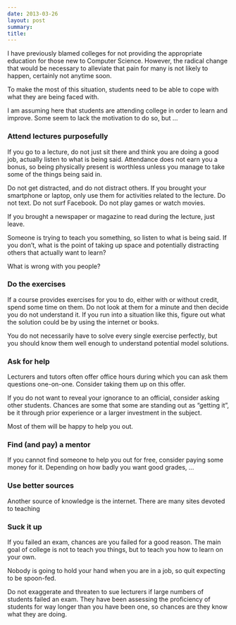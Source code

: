 ```yaml
---
date: 2013-03-26
layout: post
summary: 
title: 
---
```


I have previously blamed colleges for not providing the appropriate education for those new to Computer Science. However, the radical change that would be necessary to alleviate that pain for many is not likely to happen, certainly not anytime soon.

To make the most of this situation, students need to be able to cope with what they are being faced with.

I am assuming here that students are attending college in order to learn and improve. Some seem to lack the motivation to do so, but …


### Attend lectures purposefully

If you go to a lecture, do not just sit there and think you are doing a good job, actually listen to what is being said. Attendance does not earn you a bonus, so being physically present is worthless unless you manage to take some of the things being said in.

Do not get distracted, and do not distract others. If you brought your smartphone or laptop, only use them for activities related to the lecture. Do not text. Do not surf Facebook. Do not play games or watch movies.

If you brought a newspaper or magazine to read during the lecture, just leave.

Someone is trying to teach you something, so listen to what is being said. If you don’t, what is the point of taking up space and potentially distracting others that actually want to learn?

What is wrong with you people?


### Do the exercises

If a course provides exercises for you to do, either with or without credit, spend some time on them. Do not look at them for a minute and then decide you do not understand it. If you run into a situation like this, figure out what the solution could be by using the internet or books.

You do not necessarily have to solve every single exercise perfectly, but you should know them well enough to understand potential model solutions.


### Ask for help

Lecturers and tutors often offer office hours during which you can ask them questions one-on-one. Consider taking them up on this offer.

If you do not want to reveal your ignorance to an official, consider asking other students. Chances are some that some are standing out as “getting it”, be it through prior experience or a larger investment in the subject.

Most of them will be happy to help you out.


### Find (and pay) a mentor

If you cannot find someone to help you out for free, consider paying some money for it. Depending on how badly you want good grades, …


### Use better sources

Another source of knowledge is the internet. There are many sites devoted to teaching


### Suck it up

If you failed an exam, chances are you failed for a good reason. The main goal of college is not to teach you things, but to teach you how to learn on your own.

Nobody is going to hold your hand when you are in a job, so quit expecting to be spoon-fed.

Do not exaggerate and threaten to sue lecturers if large numbers of students failed an exam. They have been assessing the proficiency of students for way longer than you have been one, so chances are they know what they are doing.

